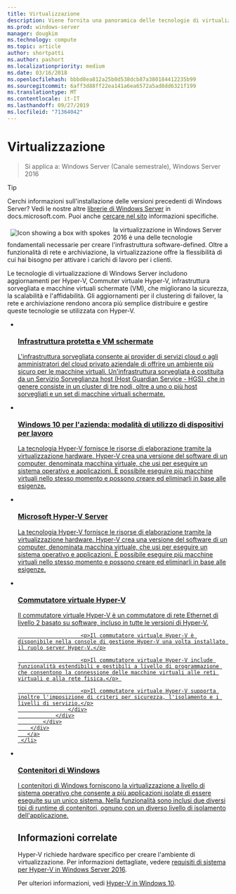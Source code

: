 ```yaml
---
title: Virtualizzazione
description: Viene fornita una panoramica delle tecnologie di virtualizzazione, ad esempio contenitori, Hyper-V e Commutatore virtuale Hyper-V, e vengono riportati collegamenti a contenuti aggiuntivi per Windows Server 2016 e versioni successive del sistema operativo.
ms.prod: windows-server
manager: dougkim
ms.technology: compute
ms.topic: article
author: shortpatti
ms.author: pashort
ms.localizationpriority: medium
ms.date: 03/16/2018
ms.openlocfilehash: bbbd8ea812a25b0d538dcb87a380184412235b99
ms.sourcegitcommit: 6aff3d88ff22ea141a6ea6572a5ad8dd6321f199
ms.translationtype: MT
ms.contentlocale: it-IT
ms.lasthandoff: 09/27/2019
ms.locfileid: "71364042"
---
```

# <a name="virtualization"></a>Virtualizzazione

>Si applica a: Windows Server (Canale semestrale), Windows Server 2016 

>[!TIP]
> Cerchi informazioni sull'installazione delle versioni precedenti di Windows Server? Vedi le nostre altre [librerie di Windows Server](/previous-versions/windows/) in docs.microsoft.com. Puoi anche [cercare nel sito](https://docs.microsoft.com/search/index?search=Windows+Server&dataSource=previousVersions) informazioni specifiche.

<img src="../media/landing-icons/virtualization.png" style='float:left; padding:.5em;' alt="Icon showing a box with spokes"> la virtualizzazione in Windows Server 2016 è una delle tecnologie fondamentali necessarie per creare l'infrastruttura software-defined. Oltre a funzionalità di rete e archiviazione, la virtualizzazione offre la flessibilità di cui hai bisogno per attivare i carichi di lavoro per i clienti.

Le tecnologie di virtualizzazione di Windows Server includono aggiornamenti per Hyper-V, Commuter virtuale Hyper-V, infrastruttura sorvegliata e macchine virtuali schermate \(VM\), che migliorano la sicurezza, la scalabilità e l'affidabilità. Gli aggiornamenti per il clustering di failover, la rete e archiviazione rendono ancora più semplice distribuire e gestire queste tecnologie se utilizzata con Hyper-V. 


<ul class="cardsI panelContent">
<li>
        <a href="../security/guarded-fabric-shielded-vm/guarded-fabric-and-shielded-vms-top-node.md">
          <div class="cardSize">
            <div class="cardPadding">
                <div class="card">
                    <div class="cardImageOuter">
                        <div class="cardImage">
                            <img src="../media/i-access.svg" alt="" />
                        </div>
                    </div>
                    <div class="cardText">
                        <h3>Infrastruttura protetta e VM schermate</h3>
                        <p>L'infrastruttura sorvegliata consente ai provider di servizi cloud o agli amministratori del cloud privato aziendale di offrire un ambiente più sicuro per le macchine virtuali. Un'infrastruttura sorvegliata è costituita da un Servizio Sorveglianza host (Host Guardian Service - HGS), che in genere consiste in un cluster di tre nodi, oltre a uno o più host sorvegliati e un set di macchine virtuali schermate.</p>
                    </div>
                </div>
            </div>
        </div>
       </a>
    </li>
<li>
        <a href="/hyper-v/Hyper-V-on-Windows-Server.md">
          <div class="cardSize">
            <div class="cardPadding">
                <div class="card">
                    <div class="cardImageOuter">
                        <div class="cardImage">
                            <img src="../media/i-access.svg" alt="" />
                        </div>
                    </div>
                    <div class="cardText">
                        <h3>Windows 10 per l'azienda: modalità di utilizzo di dispositivi per lavoro</h3>
                        <p>La tecnologia Hyper-V fornisce le risorse di elaborazione tramite la virtualizzazione hardware. Hyper-V crea una versione del software di un computer, denominata macchina virtuale, che usi per eseguire un sistema operativo e applicazioni. È possibile eseguire più macchine virtuali nello stesso momento e possono creare ed eliminarli in base alle esigenze. </p>
                    </div>
                </div>
            </div>
        </div>
       </a>
     </li>

<li>
        <a href="https://docs.microsoft.com/windows-server/virtualization/hyper-v/hyper-v-server-2016">
          <div class="cardSize">
            <div class="cardPadding">
                <div class="card">
                    <div class="cardImageOuter">
                        <div class="cardImage">
                            <img src="../media/i-access.svg" alt="" />
                        </div>
                    </div>
                    <div class="cardText">
                        <h3>Microsoft Hyper-V Server</h3>
                        <p>La tecnologia Hyper-V fornisce le risorse di elaborazione tramite la virtualizzazione hardware. Hyper-V crea una versione del software di un computer, denominata macchina virtuale, che usi per eseguire un sistema operativo e applicazioni. È possibile eseguire più macchine virtuali nello stesso momento e possono creare ed eliminarli in base alle esigenze. </p>
                    </div>
                </div>
            </div>
        </div>
       </a>
     </li>


<li>
        <a href="hyper-v-virtual-switch/Hyper-V-Virtual-Switch.md">
          <div class="cardSize">
            <div class="cardPadding">
                <div class="card">
                    <div class="cardImageOuter">
                        <div class="cardImage">
                            <img src="../media/i-access.svg" alt="" />
                        </div>
                    </div>
                    <div class="cardText">
                        <h3>Commutatore virtuale Hyper-V</h3>
                        <p>Il commutatore virtuale Hyper-V è un commutatore di rete Ethernet di livello 2 basato su software, incluso in tutte le versioni di Hyper-V.</p>

                        <p>Il commutatore virtuale Hyper-V è disponibile nella console di gestione Hyper-V una volta installato il ruolo server Hyper-V.</p>

                        <p>Il commutatore virtuale Hyper-V include funzionalità estendibili e gestibili a livello di programmazione che consentono la connessione delle macchine virtuali alle reti virtuali e alla rete fisica.</p> 

                        <p>Il commutatore virtuale Hyper-V supporta inoltre l'imposizione di criteri per sicurezza, l'isolamento e i livelli di servizio.</p>
                    </div>
                </div>
            </div>
        </div>
       </a>
     </li>


<li>
       <a href="https://docs.microsoft.com/virtualization/windowscontainers">
          <div class="cardSize">
            <div class="cardPadding">
                <div class="card">
                    <div class="cardImageOuter">
                        <div class="cardImage">
                            <img src="../media/i-access.svg" alt="" />
                        </div>
                    </div>
                    <div class="cardText">
                        <h3>Contenitori di Windows</h3>
                        <p>I contenitori di Windows forniscono la virtualizzazione a livello di sistema operativo che consente a più applicazioni isolate di essere eseguite su un unico sistema. Nella funzionalità sono inclusi due diversi tipi di runtime di contenitori, ognuno con un diverso livello di isolamento dell'applicazione.</p>
                    </div>
                </div>
            </div>
        </div>
       </a>
     </li>




## <a name="related"></a>Informazioni correlate

Hyper-V richiede hardware specifico per creare l'ambiente di virtualizzazione. Per informazioni dettagliate, vedere [requisiti di sistema per Hyper-V in Windows Server 2016](./hyper-v/system-requirements-for-hyper-v-on-windows.md). 

Per ulteriori informazioni, vedi [Hyper-V in Windows 10](https://docs.microsoft.com/virtualization/hyper-v-on-windows).


